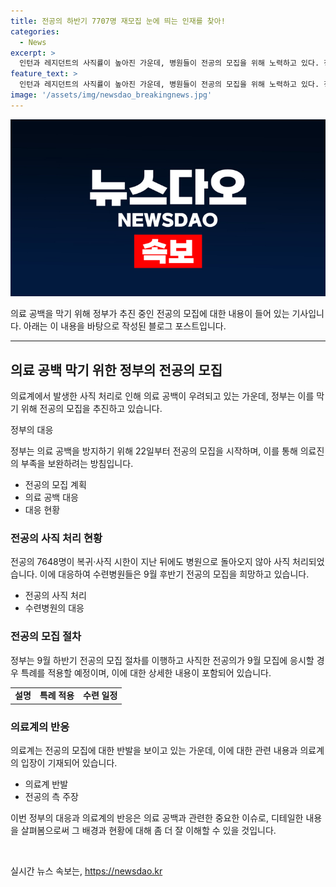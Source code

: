 ```yaml
---
title: 전공의 하반기 7707명 재모집 눈에 띄는 인재를 찾아!
categories:
  - News
excerpt: >
  인턴과 레지던트의 사직률이 높아진 가운데, 병원들이 전공의 모집을 위해 노력하고 있다. 정부는 의료공백을 막기 위해 22일부터 전공의 모집을 시작하고, 사직한 전공의에게 특례를 적용할 계획이다. 그러나 일부 병원들은 충원율을 낮게 잡고 사직 규모를 내지 않는 등 비수도권 병원이 전공의 부족 문제에 대해 우려를 표명했다. 의료계는 이에 반발하며 빅5 병원과 고려대병원 소속 전공의 100여명은 관련 공직자를 고발할 계획이다.
feature_text: >
  인턴과 레지던트의 사직률이 높아진 가운데, 병원들이 전공의 모집을 위해 노력하고 있다. 정부는 의료공백을 막기 위해 22일부터 전공의 모집을 시작하고, 사직한 전공의에게 특례를 적용할 계획이다. 그러나 일부 병원들은 충원율을 낮게 잡고 사직 규모를 내지 않는 등 비수도권 병원이 전공의 부족 문제에 대해 우려를 표명했다. 의료계는 이에 반발하며 빅5 병원과 고려대병원 소속 전공의 100여명은 관련 공직자를 고발할 계획이다.
image: '/assets/img/newsdao_breakingnews.jpg'
---
```


<p><img src="/assets/img/newsdao_breakingnews.jpg" alt="ontimetimes 속보" /></p>

<p>의료 공백을 막기 위해 정부가 추진 중인 전공의 모집에 대한 내용이 들어 있는 기사입니다. 아래는 이 내용을 바탕으로 작성된 블로그 포스트입니다.</p>

<hr />

<h2 data-ke-size="size26">의료 공백 막기 위한 정부의 전공의 모집</h2>

<p>의료계에서 발생한 사직 처리로 인해 의료 공백이 우려되고 있는 가운데, 정부는 이를 막기 위해 전공의 모집을 추진하고 있습니다.</p>

<p data-ke-size="size16">정부의 대응</p>

<p>정부는 의료 공백을 방지하기 위해 22일부터 전공의 모집을 시작하며, 이를 통해 의료진의 부족을 보완하려는 방침입니다.</p>

<ul>
  <li>전공의 모집 계획</li>
  <li>의료 공백 대응</li>
  <li>대응 현황</li>
</ul>

<h3>전공의 사직 처리 현황</h3>

<p>전공의 7648명이 복귀·사직 시한이 지난 뒤에도 병원으로 돌아오지 않아 사직 처리되었습니다. 이에 대응하여 수련병원들은 9월 후반기 전공의 모집을 희망하고 있습니다.</p>

<ul>
  <li>전공의 사직 처리</li>
  <li>수련병원의 대응</li>
</ul>

<h3>전공의 모집 절차</h3>

<p>정부는 9월 하반기 전공의 모집 절차를 이행하고 사직한 전공의가 9월 모집에 응시할 경우 특례를 적용할 예정이며, 이에 대한 상세한 내용이 포함되어 있습니다.</p>

<table>
  <tr>
    <td style="text-align: center; height: 17px;"><b>설명</b></td>
    <td style="text-align: center; height: 17px;"><b>특례 적용</b></td>
    <td style="text-align: center; height: 17px;"><b>수련 일정</b></td>
  </tr>
</table>

<h3>의료계의 반응</h3>

<p>의료계는 전공의 모집에 대한 반발을 보이고 있는 가운데, 이에 대한 관련 내용과 의료계의 입장이 기재되어 있습니다.</p>

<ul>
  <li>의료계 반발</li>
  <li>전공의 측 주장</li>
</ul>

<p>이번 정부의 대응과 의료계의 반응은 의료 공백과 관련한 중요한 이슈로, 디테일한 내용을 살펴봄으로써 그 배경과 현황에 대해 좀 더 잘 이해할 수 있을 것입니다.</p>

<p data-ke-size="size16">&nbsp;</p>
실시간 뉴스 속보는, <a href="https://newsdao.kr" rel="dofollow">https://newsdao.kr</a>


